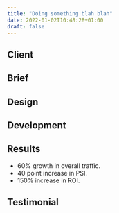 ```yaml
---
title: "Doing something blah blah"
date: 2022-01-02T10:48:28+01:00
draft: false
---
```


## Client



## Brief



## Design



## Development



## Results

- 60% growth in overall traffic.
- 40 point increase in PSI.
- 150% increase in ROI.

## Testimonial

